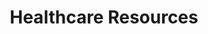 ---
layout: resource
title: Healthcare Resources
icon: fa-solid fa-hospital
description: Access affirming healthcare from providers trained in LGBTQ+ needs, from primary care to gender-affirming services. Find resources on sexual health, hormone therapy, and wellness strategies to ensure you receive care that respects your identity.
long-description: Accessing affirming healthcare is a fundamental right, yet LGBTQ+ individuals often face barriers including provider discrimination, lack of cultural competency, and insurance coverage issues. These healthcare resources connect you with providers trained in LGBTQ+ healthcare needs, from primary care to specialized services like gender-affirming care. They also offer educational materials on topics like sexual health, hormone therapy, preventative screenings, and wellness strategies. Everyone deserves healthcare that respects their identity and addresses their unique needs with dignity and expertise.
subresources:
  - name: GLMA Healthcare Provider Directory
    description: Directory of healthcare professionals committed to LGBTQ+ equality and inclusion.
    link: https://www.glma.org/provider-directory
    tags: [healthcare providers, directory, LGBTQ+ friendly]

  - name: National LGBTQ+ Health Education Center
    description: Educational programs and resources to optimize healthcare for LGBTQ+ people.
    link: https://www.lgbtqiahealtheducation.org
    tags: [education, healthcare, resources]

  - name: TransLine
    description: Free consultation service for healthcare providers caring for transgender and gender-diverse patients.
    link: https://transline.zendesk.com
    tags: [transgender healthcare, provider resources, consultation]
header-color: "#6a7fdb" # Accordion entry header color.
header-font-color: "#fff" # Accordion entry font color.
page-color: "#eef0fb" # Page background color.
page-font-color: "#36454f" # Page font color.
---